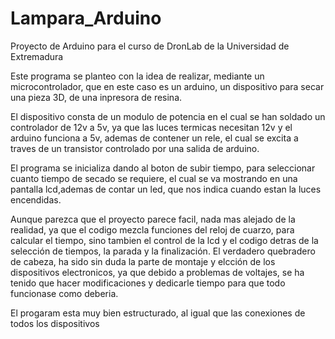 # Lampara_Arduino
Proyecto de Arduino para el curso de DronLab de la Universidad de Extremadura

Este programa se planteo con la idea de realizar, mediante un microcontrolador,
que en este caso es un arduino, un dispositivo para secar una pieza 3D, de una 
inpresora de resina.

El dispositivo consta de un modulo de potencia en el cual se han soldado un controlador
de 12v a 5v, ya que las luces termicas necesitan 12v y el arduino funciona a 5v, ademas de contener un rele, el cual se excita a traves de un transistor controlado por una salida de arduino.

El programa se inicializa dando al boton de subir tiempo, para seleccionar cuanto tiempo 
de secado se requiere, el cual se va mostrando en una pantalla lcd,ademas de contar un led,
que nos indica cuando estan la luces encendidas.

Aunque parezca que el proyecto parece facil, nada mas alejado de la realidad, ya que el codigo mezcla funciones del reloj de cuarzo, para calcular el tiempo, sino tambien el control de la lcd y el codigo detras de la selección de tiempos, la parada y la finalización.
El verdadero quebradero de cabeza, ha sido sin duda la parte de montaje y elcción de los dispositivos electronicos, ya que debido a problemas de voltajes, se ha tenido que hacer modificaciones y dedicarle tiempo para que todo funcionase como deberia.

El progaram esta muy bien estructurado, al igual que las conexiones de todos los dispositivos 
